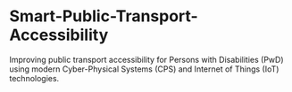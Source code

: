# Smart-Public-Transport-Accessibility
Improving public transport accessibility for Persons with Disabilities (PwD) using modern Cyber-Physical Systems (CPS) and Internet of Things (IoT) technologies.
